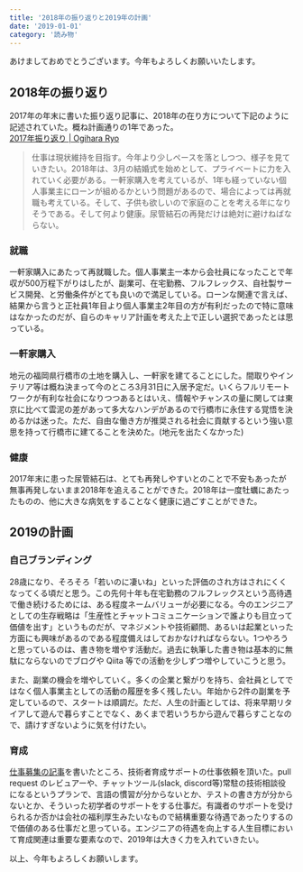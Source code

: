 ```yaml
---
title: '2018年の振り返りと2019年の計画'
date: '2019-01-01'
category: '読み物'
---
```


あけましておめでとうございます。今年もよろしくお願いいたします。

## 2018年の振り返り

2017年の年末に書いた振り返り記事に、2018年の在り方について下記のように記述されていた。概ね計画通りの1年であった。  
[2017年振り返り | Ogihara Ryo](http://ogihara-ryo.herokuapp.com/blogs/15)

>仕事は現状維持を目指す。今年より少しペースを落としつつ、様子を見ていきたい。2018年は、3月の結婚式を始めとして、プライベートに力を入れていく必要がある。一軒家購入を考えているが、1年も経っていない個人事業主にローンが組めるかという問題があるので、場合によっては再就職も考えている。そして、子供も欲しいので家庭のことを考える年になりそうである。そして何より健康。尿管結石の再発だけは絶対に避けねばならない。

### 就職

一軒家購入にあたって再就職した。個人事業主一本から会社員になったことで年収が500万程下がりはしたが、副業可、在宅勤務、フルフレックス、自社製サービス開発、と労働条件がとても良いので満足している。ローンな関連で言えば、結果から言うと正社員1年目より個人事業主2年目の方が有利だったので特に意味はなかったのだが、自らのキャリア計画を考えた上で正しい選択であったとは思っている。

### 一軒家購入

地元の福岡県行橋市の土地を購入し、一軒家を建てることにした。間取りやインテリア等は概ね決まって今のところ3月31日に入居予定だ。いくらフルリモートワークが有利な社会になりつつあるとはいえ、情報やチャンスの量に関しては東京に比べて雲泥の差があって多大なハンデがあるので行橋市に永住する覚悟を決めるかは迷った。ただ、自由な働き方が推奨される社会に貢献するという強い意思を持って行橋市に建てることを決めた。(地元を出たくなかった)

### 健康

2017年末に患った尿管結石は、とても再発しやすいとのことで不安もあったが無事再発しないまま2018年を追えることができた。2018年は一度牡蠣にあたったものの、他に大きな病気をすることなく健康に過ごすことができた。


## 2019の計画

### 自己ブランディング

28歳になり、そろそろ「若いのに凄いね」といった評価のされ方はされにくくなってくる頃だと思う。この先何十年も在宅勤務のフルフレックスという高待遇で働き続けるためには、ある程度ネームバリューが必要になる。今のエンジニアとしての生存戦略は「生産性とチャットコミュニケーションで誰よりも目立って価値を出す」というものだが、マネジメントや技術顧問、あるいは起業といった方面にも興味があるのである程度備えはしておかなければならない。1つやろうと思っているのは、書き物を増やす活動だ。過去に執筆した書き物は基本的に無駄にならないのでブログや Qiita 等での活動を少しずつ増やしていこうと思う。

また、副業の機会を増やしていく。多くの企業と繋がりを持ち、会社員としてではなく個人事業主としての活動の履歴を多く残したい。年始から2件の副業を予定しているので、スタートは順調だ。ただ、人生の計画としては、将来早期リタイアして遊んで暮らすことでなく、あくまで若いうちから遊んで暮らすことなので、請けすぎないように気を付けたい。

### 育成

[仕事募集の記事](https://ogihara-ryo.github.io/business)を書いたところ、技術者育成サポートの仕事依頼を頂いた。pull request のレビュアーや、チャットツール(slack, discord等)常駐の技術相談役になるというプランで、言語の慣習が分からないとか、テストの書き方が分からないとか、そういった初学者のサポートをする仕事だ。有識者のサポートを受けられるか否かは会社の福利厚生みたいなもので結構重要な待遇であったりするので価値のある仕事だと思っている。エンジニアの待遇を向上する人生目標において育成関連は重要な要素なので、2019年は大きく力を入れていきたい。

以上、今年もよろしくお願いします。
